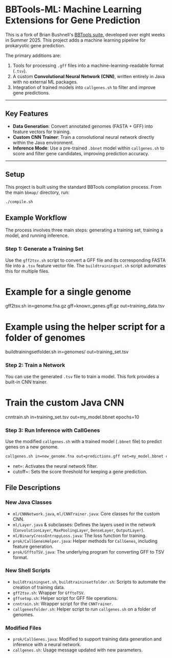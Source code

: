 # BBTools-ML: Machine Learning Extensions for Gene Prediction

This is a fork of Brian Bushnell's [BBTools suite](https://jgi.doe.gov/data-and-tools/bbtools/), developed over eight weeks in Summer 2025. This project adds a machine learning pipeline for prokaryotic gene prediction.

The primary additions are:
1.  Tools for processing `.gff` files into a machine-learning-readable format (`.tsv`).
2.  A custom **Convolutional Neural Network (CNN)**, written entirely in Java with no external ML packages.
3.  Integration of trained models into `callgenes.sh` to filter and improve gene predictions.

---
## Key Features

* **Data Generation**: Convert annotated genomes (FASTA + GFF) into feature vectors for training.
* **Custom CNN Trainer**: Train a convolutional neural network directly within the Java environment.
* **Inference Mode**: Use a pre-trained `.bbnet` model within `callgenes.sh` to score and filter gene candidates, improving prediction accuracy.

---
## Setup

This project is built using the standard BBTools compilation process. From the main `bbmap/` directory, run:

```bash
./compile.sh
```
## Example Workflow

The process involves three main steps: generating a training set, training a model, and running inference.

### Step 1: Generate a Training Set

Use the `gff2tsv.sh` script to convert a GFF file and its corresponding FASTA file into a `.tsv` feature vector file. The `buildtrainingset.sh` script automates this for multiple files.


# Example for a single genome
gff2tsv.sh in=genome.fna.gz gff=known_genes.gff.gz out=training_data.tsv

# Example using the helper script for a folder of genomes
buildtrainingsetfolder.sh in=genomes/ out=training_set.tsv

### Step 2: Train a Network

You can use the generated `.tsv` file to train a model. This fork provides a built-in CNN trainer.

# Train the custom Java CNN
cnntrain.sh in=training_set.tsv out=my_model.bbnet epochs=10

### Step 3: Run Inference with CallGenes

Use the modified `callgenes.sh` with a trained model (`.bbnet` file) to predict genes on a new genome.

```bash
callgenes.sh in=new_genome.fna out=predictions.gff net=my_model.bbnet cutoff=0.8
```
* net=<file>: Activates the neural network filter.
* cutoff=<float>: Sets the score threshold for keeping a gene prediction.

## File Descriptions

### New Java Classes

* `ml/CNNNetwork.java`, `ml/CNNTrainer.java`: Core classes for the custom CNN.
* `ml/Layer.java` & subclasses: Defines the layers used in the network (`ConvolutionLayer`, `MaxPoolingLayer`, `DenseLayer`, `OutputLayer`).
* `ml/BinaryCrossEntropyLoss.java`: The loss function for training.
* `prok/CallGenesHelper.java`: Helper methods for `CallGenes`, including feature generation.
* `prok/GfftoTSV.java`: The underlying program for converting GFF to TSV format.

### New Shell Scripts

* `buildtrainingset.sh`, `buildtraininsetfolder.sh`: Scripts to automate the creation of training data.
* `gff2tsv.sh`: Wrapper for `GfftoTSV`.
* `gffsetop.sh`: Helper script for GFF file operations.
* `cnntrain.sh`: Wrapper script for the `CNNTrainer`.
* `callgenesfolder.sh`: Helper script to run `callgenes.sh` on a folder of genomes.

### Modified Files

* `prok/CallGenes.java`: Modified to support training data generation and inference with a neural network.
* `callgenes.sh`: Usage message updated with new parameters.

